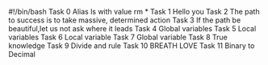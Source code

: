 #!/bin/bash
Task 0 Alias ls with value rm *
Task 1 Hello you
Task 2 The path to success is to take massive, determined action
Task 3 If the path be beautiful,let us not ask where it leads
Task 4 Global variables
Task 5 Local variables
Task 6 Local variable
Task 7 Global variable
Task 8 True knowledge
Task 9 Divide and rule
Task 10 BREATH LOVE
Task 11 Binary to Decimal

